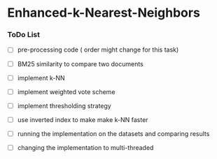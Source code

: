 # Enhanced-k-Nearest-Neighbors


### ToDo List


- [ ] pre-processing code ( order might change for this task)

- [ ] BM25 similarity to compare two documents

- [ ] implement k-NN

- [ ] implement weighted vote scheme

- [ ] implement thresholding strategy

- [ ] use inverted index to make make k-NN faster

- [ ] running the implementation on the datasets and comparing results

- [ ] changing the implementation to multi-threaded
